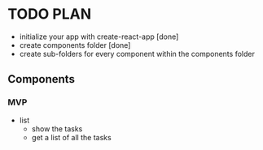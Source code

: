 # TODO PLAN

- initialize your app with create-react-app [done]
- create components folder [done]
- create sub-folders for every component within the components folder

## Components

### MVP

- list
  - show the tasks
  - get a list of all the tasks
